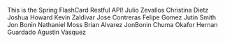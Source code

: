 
This is the Spring FlashCard Restful API!
Julio Zevallos
Christina Dietz
Joshua Howard
Kevin Zaldivar
Jose Contreras
Felipe Gomez
Jutin Smith
Jon Bonin
Nathaniel Moss
Brian Alvarez
JonBonin
Chuma Okafor
Hernan Guardado
Agustin Vasquez


